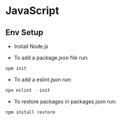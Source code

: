 # JavaScript

## Env Setup

- Install Node.js

- To add a package.json file run:

```powershell
npm init
```

- To add a eslint.json run:

```powershell
npx eslint --init
```

- To restore packages in packages.json run:

```powershell
npm install restore
```
